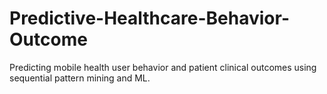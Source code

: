 # Predictive-Healthcare-Behavior-Outcome
Predicting mobile health user behavior and patient clinical outcomes using sequential pattern mining and ML.
